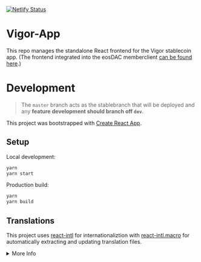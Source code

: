 [![Netlify Status](https://api.netlify.com/api/v1/badges/2235e531-ad29-4b4a-b306-9b9b9d3bac17/deploy-status)](https://app.netlify.com/sites/vig/deploys)

# Vigor-App

This repo manages the standalone React frontend for the Vigor stablecoin app.
(The frontend integrated into the eosDAC memberclient [can be found here]([https](https://github.com/vigorstablecoin/eosdac-client-extension)).)

# Development

> The `master` branch acts as the stablebranch that will be deployed and any **feature development should branch off `dev`**.

This project was bootstrapped with [Create React App](https://github.com/facebook/create-react-app).

## Setup

Local development:

```bash
yarn
yarn start
```

Production build:

```bash
yarn
yarn build
```

## Translations

This project uses [react-intl](https://github.com/formatjs/react-intl) for internationaliztion with [react-intl.macro](https://www.npmjs.com/package/react-intl.macro) for automatically extracting and updating translation files.

<details>
  <summary>More Info</summary>
  
  Every text that should be translated needs to be wrapped in a `FormattedMessage` imported from _`react-intl.macro`_ for the automatic string extraction to work.

  ```js
  import { FormattedMessage } from 'react-intl.macro';
  <FormattedMessage id="uniqueId" defaultMessage="Default message in English" />
  ```

  The JSON translation files can be found in `src/modules/i18n/translations`.
  To extract strings and update these translation files with new IDs you run this script:

  ```bash
  yarn run i18n:extract
  ```

  You can then pass these translation files to a translator.

</details>